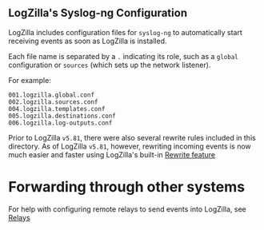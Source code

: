 <!-- @@@title:Receiving Syslog Events@@@ -->


LogZilla's Syslog-ng Configuration
---

LogZilla includes configuration files for `syslog-ng` to automatically start receiving events as soon as LogZilla is installed.

Each file name is separated by a `.` indicating its role, such as a `global` configuration or `sources` (which sets up the network listener).

For example:

```
001.logzilla.global.conf
002.logzilla.sources.conf
004.logzilla.templates.conf
005.logzilla.destinations.conf
006.logzilla.log-outputs.conf
```

Prior to LogZilla `v5.81`, there were also several rewrite rules included in this directory. As of LogZilla `v5.81`, however, rewriting incoming events is now much easier and faster using LogZilla's built-in [Rewrite feature](/help/data_transformation/rewrite_rules)


# Forwarding through other systems
For help with configuring remote relays to send events into LogZilla, see [Relays](/help/receiving_data/relays)

